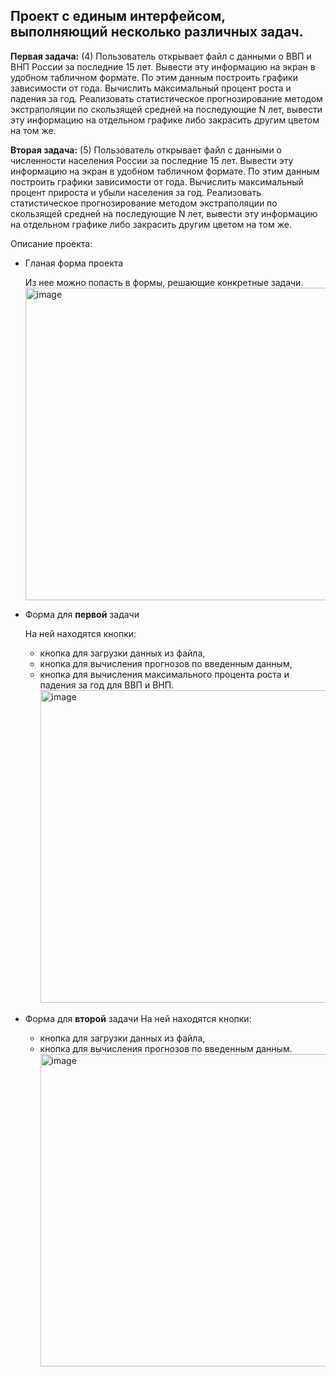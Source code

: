 ## Проект с единым интерфейсом, выполняющий несколько различных задач. 
</hr>

**Первая задача:** (4) Пользователь открывает файл с данными о ВВП и ВНП России за последние 15 лет. 
Вывести эту информацию на экран в удобном табличном формате. По этим данным построить графики зависимости от года. 
Вычислить максимальный процент роста и падения за год. 
Реализовать статистическое прогнозирование методом экстраполяции по скользящей средней на последующие N лет, вывести эту информацию на отдельном графике либо закрасить другим цветом на том же.


**Вторая задача:** (5) Пользователь открывает файл с данными о численности населения России за
последние 15 лет. Вывести эту информацию на экран в удобном табличном формате. По этим данным построить графики зависимости от года. Вычислить максимальный процент прироста
и убыли населения за год. Реализовать статистическое прогнозирование методом экстраполяции по скользящей средней на последующие N лет, вывести эту информацию на
отдельном графике либо закрасить другим цветом на том же.
</hr>

Описание проекта:

- Гланая форма проекта
  
  Из нее можно попасть в формы, решающие конкретные задачи.
                             <img src="https://github.com/user-attachments/assets/d52aae92-6ae6-4a03-87a0-75fda24c71bb" alt="image" width="500"/>


- Форма для **первой** задачи
  
  На ней находятся кнопки:
  - кнопка для загрузки данных из файла,
  - кнопка для вычисления прогнозов по введенным данным,
  - кнопка для вычисления максимального процента роста и падения за год для ВВП и ВНП.
                          <img src="https://github.com/user-attachments/assets/034f892e-7083-46dc-9aed-0d231fb185a2" alt="image" width="500"/>


- Форма для **второй** задачи
  На ней находятся кнопки:
  - кнопка для загрузки данных из файла,
  - кнопка для вычисления прогнозов по введенным данным.
                          <img src="https://github.com/user-attachments/assets/e9335619-31ef-443c-984a-2457d856d9f7" alt="image" width="500"/>

